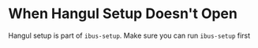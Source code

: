 # When Hangul Setup Doesn't Open
Hangul setup is part of `ibus-setup`. Make sure you can run `ibus-setup` first